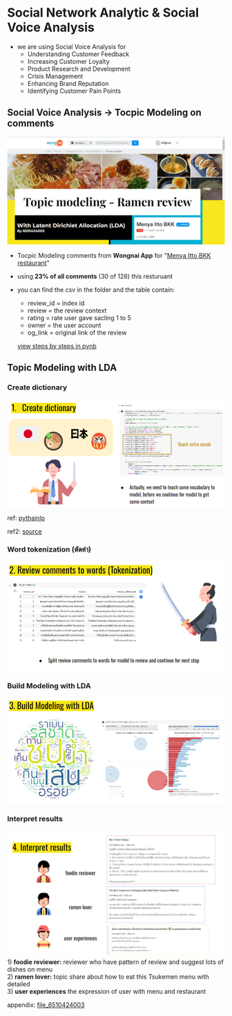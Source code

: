 # Social Network Analytic & Social Voice Analysis
- we are using Social Voice Analysis for
    - Understanding Customer Feedback
    - Increasing Customer Loyalty
    - Product Research and Development
    - Crisis Management
    - Enhancing Brand Reputation
    - Identifying Customer Pain Points
 
## Social Voice Analysis -> Tocpic Modeling on comments 
![takenmen ramen](https://github.com/khemthung/MADT8101-Customer-analytics/blob/3caf79cdb3631c3a8cb0969acc287b1279822707/Homework%2006%20-%20Social%20Network%20Analytic%20%26%20Social%20Voice%20Analysis/content/png_6_00.png)

- Tocpic Modeling comments from **Wongnai App** for "[Menya Itto BKK restaurant](https://www.wongnai.com/reviews/d49f17da2f68482a986fdead326c1e28?ref=ct)"
- using **23% of all comments** (30 of 128) this resturuant
- you can find the csv in the folder and the table contain:
    - review_id = index id 
    - review = the review context
    - rating = rate user gave sacling 1 to 5
    - owner = the user account
    - og_link = original link of the review
  
  [view steps by steps in pynb](https://colab.research.google.com/drive/1V_JaxEWgG0BLVqUp_rYY3WKC1woOABL3?usp=sharing)
  
## Topic Modeling with LDA
### Create dictionary
![Create dictionary](https://github.com/khemthung/MADT8101-Customer-analytics/blob/50ce59e7d7ce2f08b7b692d735ea124e01996c38/Homework%2006%20-%20Social%20Network%20Analytic%20%26%20Social%20Voice%20Analysis/content/png_6_01.png)

   ref: [pythainlp](https://pythainlp.github.io/docs/2.1/api/tokenize.html)

   ref2: [source](https://github.com/PyThaiNLP/pythainlp/tree/dev)
   
### Word tokenization (ตัดคำ)
![Word tokenization](https://github.com/khemthung/MADT8101-Customer-analytics/blob/ec3214bab4fea21b88c60eaa7afad930b52628f4/Homework%2006%20-%20Social%20Network%20Analytic%20%26%20Social%20Voice%20Analysis/content/png_6_02.png)

### Build Modeling with LDA
![LDA](https://github.com/khemthung/MADT8101-Customer-analytics/blob/ec3214bab4fea21b88c60eaa7afad930b52628f4/Homework%2006%20-%20Social%20Network%20Analytic%20%26%20Social%20Voice%20Analysis/content/png_6_03.png)

### Interpret results
![output](https://github.com/khemthung/MADT8101-Customer-analytics/blob/ec3214bab4fea21b88c60eaa7afad930b52628f4/Homework%2006%20-%20Social%20Network%20Analytic%20%26%20Social%20Voice%20Analysis/content/png_6_04.png)
    1) **foodie reviewer:**  reviewer who have pattern of review and suggest lots of dishes on menu <br>
    2) **ramen lover:**  topic share about how to eat this Tsukemen menu with detailed <br>
    3) **user experiences** the expression of user with menu and restaurant


appendix: [file_6510424003](https://docs.google.com/presentation/d/1VXQrRK-WCS0w_FvSfOfcMGH-1UE3Vc6pHiDEU6lkSyk/edit?usp=sharing)
